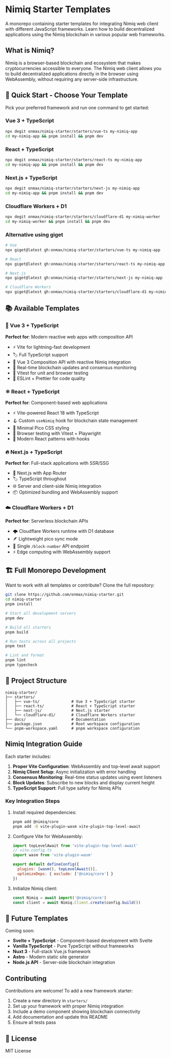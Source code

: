 # Nimiq Starter Templates

A monorepo containing starter templates for integrating Nimiq web client with different JavaScript frameworks. Learn how to build decentralized applications using the Nimiq blockchain in various popular web frameworks.

## What is Nimiq?

Nimiq is a browser-based blockchain and ecosystem that makes cryptocurrencies accessible to everyone. The Nimiq web client allows you to build decentralized applications directly in the browser using WebAssembly, without requiring any server-side infrastructure.

## 🚀 Quick Start - Choose Your Template

Pick your preferred framework and run one command to get started:

### Vue 3 + TypeScript
```bash
npx degit onmax/nimiq-starter/starters/vue-ts my-nimiq-app
cd my-nimiq-app && pnpm install && pnpm dev
```

### React + TypeScript
```bash
npx degit onmax/nimiq-starter/starters/react-ts my-nimiq-app
cd my-nimiq-app && pnpm install && pnpm dev
```

### Next.js + TypeScript
```bash
npx degit onmax/nimiq-starter/starters/next-js my-nimiq-app
cd my-nimiq-app && pnpm install && pnpm dev
```

### Cloudflare Workers + D1
```bash
npx degit onmax/nimiq-starter/starters/cloudflare-d1 my-nimiq-worker
cd my-nimiq-worker && pnpm install && pnpm dev
```

### Alternative using giget
```bash
# Vue
npx giget@latest gh:onmax/nimiq-starter/starters/vue-ts my-nimiq-app

# React
npx giget@latest gh:onmax/nimiq-starter/starters/react-ts my-nimiq-app

# Next.js
npx giget@latest gh:onmax/nimiq-starter/starters/next-js my-nimiq-app

# Cloudflare Workers
npx giget@latest gh:onmax/nimiq-starter/starters/cloudflare-d1 my-nimiq-worker
```

## 📚 Available Templates

### 🎨 Vue 3 + TypeScript
**Perfect for**: Modern reactive web apps with composition API
- ⚡️ Vite for lightning-fast development
- 🏷️ Full TypeScript support
- 🎨 Vue 3 Composition API with reactive Nimiq integration
- 📡 Real-time blockchain updates and consensus monitoring
- 🧪 Vitest for unit and browser testing
- 📝 ESLint + Prettier for code quality

### ⚛️ React + TypeScript
**Perfect for**: Component-based web applications
- ⚡️ Vite-powered React 18 with TypeScript
- 🪝 Custom `useNimiq` hook for blockchain state management
- 🎨 Minimal Pico CSS styling
- 🧪 Browser testing with Vitest + Playwright
- 📱 Modern React patterns with hooks

### 🔥 Next.js + TypeScript
**Perfect for**: Full-stack applications with SSR/SSG
- 🚀 Next.js with App Router
- 🏷️ TypeScript throughout
- 🌐 Server and client-side Nimiq integration
- 📦 Optimized bundling and WebAssembly support

### ☁️ Cloudflare Workers + D1
**Perfect for**: Serverless blockchain APIs
- 🌩️ Cloudflare Workers runtime with D1 database
- 🪶 Lightweight pico sync mode
- 📡 Single `/block-number` API endpoint
- ⚡️ Edge computing with WebAssembly support

## 🏗️ Full Monorepo Development

Want to work with all templates or contribute? Clone the full repository:

```bash
git clone https://github.com/onmax/nimiq-starter.git
cd nimiq-starter
pnpm install

# Start all development servers
pnpm dev

# Build all starters
pnpm build

# Run tests across all projects
pnpm test

# Lint and format
pnpm lint
pnpm typecheck
```

## 📁 Project Structure

```
nimiq-starter/
├── starters/
│   ├── vue-ts/              # Vue 3 + TypeScript starter
│   ├── react-ts/            # React + TypeScript starter
│   ├── next-js/             # Next.js starter
│   └── cloudflare-d1/       # Cloudflare Workers starter
├── docs/                    # Documentation
├── package.json             # Root workspace configuration
└── pnpm-workspace.yaml      # pnpm workspace configuration
```

## Nimiq Integration Guide

Each starter includes:

1. **Proper Vite Configuration**: WebAssembly and top-level await support
2. **Nimiq Client Setup**: Async initialization with error handling
3. **Consensus Monitoring**: Real-time status updates using event listeners
4. **Block Updates**: Subscribe to new blocks and display current height
5. **TypeScript Support**: Full type safety for Nimiq APIs

### Key Integration Steps

1. Install required dependencies:
   ```bash
   pnpm add @nimiq/core
   pnpm add -D vite-plugin-wasm vite-plugin-top-level-await
   ```

2. Configure Vite for WebAssembly:
   ```js
   import topLevelAwait from 'vite-plugin-top-level-await'
   // vite.config.ts
   import wasm from 'vite-plugin-wasm'

   export default defineConfig({
     plugins: [wasm(), topLevelAwait()],
     optimizeDeps: { exclude: ['@nimiq/core'] }
   })
   ```

3. Initialize Nimiq client:
   ```js
   const Nimiq = await import('@nimiq/core')
   const client = await Nimiq.Client.create(config.build())
   ```

## 🔮 Future Templates

Coming soon:
- **Svelte + TypeScript** - Component-based development with Svelte
- **Vanilla TypeScript** - Pure TypeScript without frameworks
- **Nuxt 3** - Full-stack Vue.js framework
- **Astro** - Modern static site generator
- **Node.js API** - Server-side blockchain integration

## Contributing

Contributions are welcome! To add a new framework starter:

1. Create a new directory in `starters/`
2. Set up your framework with proper Nimiq integration
3. Include a demo component showing blockchain connectivity
4. Add documentation and update this README
5. Ensure all tests pass

## 📄 License

MIT License
